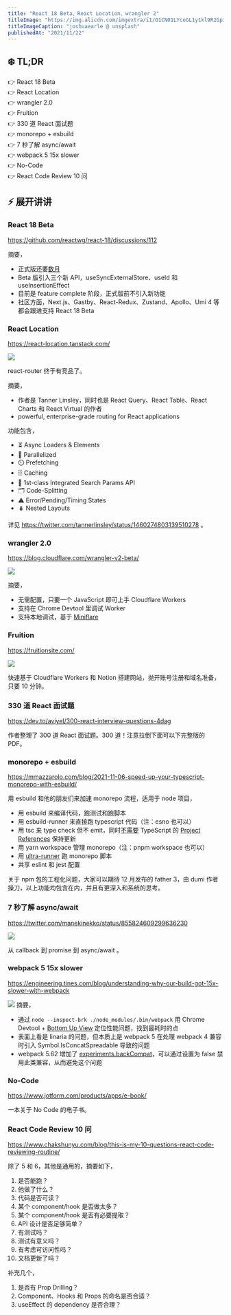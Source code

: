 ```yaml
---
title: "React 18 Beta、React Location、wrangler 2"
titleImage: "https://img.alicdn.com/imgextra/i1/O1CN01LYcoGL1y1kl9R2GpJ_!!6000000006519-0-tps-1600-1067.jpg"
titleImageCaption: "joshuaearle @ unsplash"
publishedAt: "2021/11/22"
---
```


## ❄️ TL;DR

👉 React 18 Beta<br />
👉 React Location<br />
👉 wrangler 2.0<br />
👉 Fruition<br />
👉 330 道 React 面试题<br />
👉 monorepo + esbuild<br />
👉 7 秒了解 async/await<br />
👉 webpack 5 15x slower<br />
👉 No-Code<br />
👉 React Code Review 10 问<br />

## ⚡ 展开讲讲

### React 18 Beta
https://github.com/reactwg/react-18/discussions/112

摘要，

- 正式版还要[数月](https://twitter.com/acdlite/status/1460385219178074112)
- Beta 版引入三个新 API，useSyncExternalStore、useId 和 useInsertionEffect
- 目前是 feature complete 阶段，正式版前不引入新功能
- 社区方面，Next.js、Gastby、React-Redux、Zustand、Apollo、Umi 4 等都会跟进支持 React 18 Beta

### React Location
https://react-location.tanstack.com/

![](https://img.alicdn.com/imgextra/i3/O1CN019aMWwD1qxu7YIqoTz_!!6000000005563-0-tps-1049-232.jpg)

react-router 终于有竞品了。

摘要，

- 作者是 Tanner Linsley，同时也是 React Query、React Table、React Charts 和 React Virtual 的作者
- powerful, enterprise-grade routing for React applications

功能包含，

- ⏳ Async Loaders & Elements
- 🔀 Parallelized
- ⏲️ Prefetching
- 🗄 Caching
- 🔎 1st-class Integrated Search Params API
- 🗂 Code-Splitting
- ⚠️ Error/Pending/Timing States
- 🪆 Nested Layouts

详见 https://twitter.com/tannerlinsley/status/1460274803139510278 。

### wrangler 2.0
https://blog.cloudflare.com/wrangler-v2-beta/

![](https://img.alicdn.com/imgextra/i1/O1CN01nEdbE31hHSse2Oe8p_!!6000000004252-0-tps-1200-675.jpg)

摘要，

- 无需配置，只要一个 JavaScript 即可上手 Cloudflare Workers
- 支持在 Chrome Devtool 里调试 Worker
- 支持本地调试，基于 [Miniflare](https://github.com/cloudflare/miniflare)

### Fruition
https://fruitionsite.com/

![](https://img.alicdn.com/imgextra/i3/O1CN01wNz3ed1T9JCe8IB1y_!!6000000002339-0-tps-240-240.jpg)

快速基于 Cloudflare Workers 和 Notion 搭建网站，抛开账号注册和域名准备，只要 10 分钟。



### 330 道 React 面试题
https://dev.to/aviyel/300-react-interview-questions-4dag

作者整理了 300 道 React 面试题。300 道！注意拉倒下面可以下完整版的 PDF。

### monorepo + esbuild
https://mmazzarolo.com/blog/2021-11-06-speed-up-your-typescript-monorepo-with-esbuild/

用 esbuild 和他的朋友们来加速 monorepo 流程，适用于 node 项目，

- 用 esbuild 来编译代码，跑测试和跑脚本
- 用 esbuild-runner 来直接跑 typescript 代码（注：esno 也可以）
- 用 tsc 来 type check 但不 emit，同时[不需要](https://turborepo.com/posts/you-might-not-need-typescript-project-references) TypeScript 的 [Project References](https://www.typescriptlang.org/docs/handbook/project-references.html) 保持更新
- 用 yarn workspace 管理 monorepo（注：pnpm workspace 也可以）
- 用 [ultra-runner](https://github.com/folke/ultra-runner) 跑 monorepo 脚本
- 共享 eslint 和 jest 配置

关于 npm 包的工程化问题，大家可以期待 12 月发布的 father 3，由 dumi 作者操刀，以上功能均包含在内，并且有更深入和系统的思考。

### 7 秒了解 async/await
https://twitter.com/manekinekko/status/855824609299636230

![](https://img.alicdn.com/imgextra/i2/O1CN01iP5NRk1WzvYdAXDq9_!!6000000002860-1-tps-960-720.gif)

从 callback 到 promise 到 async/await 。


### webpack 5 15x slower
https://engineering.tines.com/blog/understanding-why-our-build-got-15x-slower-with-webpack

![](https://img.alicdn.com/imgextra/i3/O1CN016Po0pM1IBdRWZOx3o_!!6000000000855-0-tps-1600-1017.jpg)
摘要，

- 通过 `node --inspect-brk ./node_modules/.bin/webpack` 用 Chrome Devtool + [Bottom Up View](https://developer.chrome.com/docs/devtools/evaluate-performance/reference/#bottom-up) 定位性能问题，找到最耗时的点
- 表面上看是 linaria 的问题，但本质上是 webpack 5 在处理 webpack 4 兼容时引入 Symbol.IsConcatSpreadable 导致的问题
- webpack 5.62 增加了 [experiments.backCompat](https://webpack.js.org/configuration/experiments/#experimentsbackcompat)，可以通过设置为 false 禁用此类兼容，从而避免这个问题

### No-Code
https://www.jotform.com/products/apps/e-book/

一本关于 No Code 的电子书。

### React Code Review 10 问
https://www.chakshunyu.com/blog/this-is-my-10-questions-react-code-reviewing-routine/

除了 5 和 6，其他是通用的，摘要如下，

1. 是否能跑？
1. 他做了什么？
1. 代码是否可读？
1. 某个 component/hook 是否做太多？
1. 某个 component/hook 是否有必要提取？
1. API 设计是否足够简单？
1. 有测试吗？
1. 测试有意义吗？
1. 有考虑可访问性吗？
1. 文档更新了吗？

补充几个，

1. 是否有 Prop Drilling？
1. Component、Hooks 和 Props 的命名是否合适？
1. useEffect 的 dependency 是否合理？
